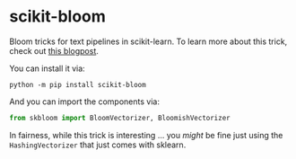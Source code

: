 # scikit-bloom

Bloom tricks for text pipelines in scikit-learn. To learn more about this trick, check out [this blogpost](https://explosion.ai/blog/bloom-embeddings).

You can install it via:

```
python -m pip install scikit-bloom
```

And you can import the components via: 

```python
from skbloom import BloomVectorizer, BloomishVectorizer
```

In fairness, while this trick is interesting ... you _might_ be fine just using the `HashingVectorizer` that just comes with sklearn.
